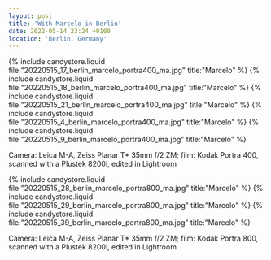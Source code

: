 ```yaml
---
layout: post
title: 'With Marcelo in Berlin'
date: 2022-05-14 23:24 +0100
location: 'Berlin, Germany'
---
```


{% include candystore.liquid file:"20220515_17_berlin_marcelo_portra400_ma.jpg" title:"Marcelo" %}
{% include candystore.liquid file:"20220515_18_berlin_marcelo_portra400_ma.jpg" title:"Marcelo" %}
{% include candystore.liquid file:"20220515_21_berlin_marcelo_portra400_ma.jpg" title:"Marcelo" %}
{% include candystore.liquid file:"20220515_4_berlin_marcelo_portra400_ma.jpg" title:"Marcelo" %}
{% include candystore.liquid file:"20220515_9_berlin_marcelo_portra400_ma.jpg" title:"Marcelo" %}

Camera: Leica M-A, Zeiss Planar T\* 35mm f/2 ZM; film: Kodak Portra 400, scanned with a Plustek 8200i, edited in Lightroom

{% include candystore.liquid file:"20220515_28_berlin_marcelo_portra800_ma.jpg" title:"Marcelo" %}
{% include candystore.liquid file:"20220515_29_berlin_marcelo_portra800_ma.jpg" title:"Marcelo" %}
{% include candystore.liquid file:"20220515_39_berlin_marcelo_portra800_ma.jpg" title:"Marcelo" %}

Camera: Leica M-A, Zeiss Planar T\* 35mm f/2 ZM; film: Kodak Portra 800, scanned with a Plustek 8200i, edited in Lightroom